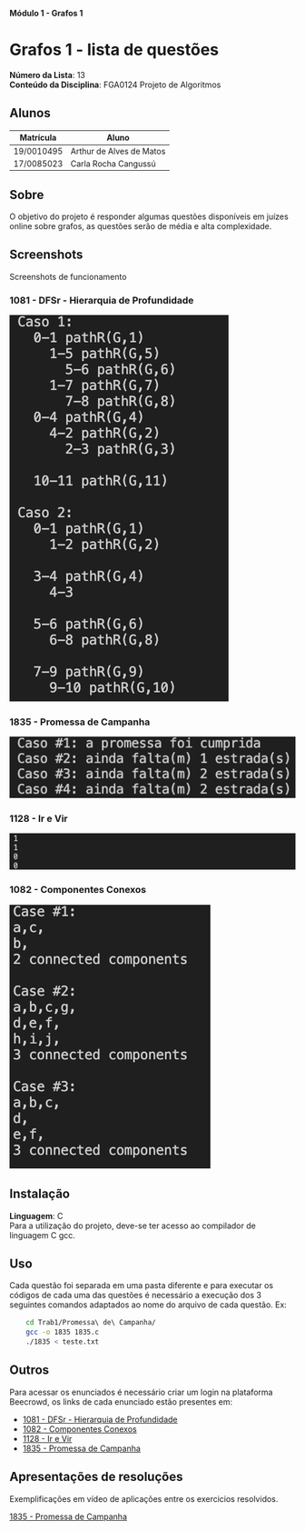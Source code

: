 **Módulo 1 - Grafos 1** 

# Grafos 1 - lista de questões

**Número da Lista**: 13<br>
**Conteúdo da Disciplina**: FGA0124 Projeto de Algoritmos<br>

## Alunos
|Matrícula | Aluno |
| -- | -- |
| 19/0010495  |  Arthur de Alves de Matos |
| 17/0085023  |  Carla Rocha Cangussú |

## Sobre 
O objetivo do projeto é responder algumas questões disponíveis em juízes online sobre grafos, as questões serão de média e alta complexidade.

## Screenshots
Screenshots de funcionamento

### 1081 - DFSr - Hierarquia de Profundidade
![1081](/Trab1/screenshots/DFSR.png)

### 1835 - Promessa de Campanha
![1835](/Trab1/screenshots/promessas.png)

### 1128 - Ir e Vir
![1128](/Trab1/screenshots/irevir.png)

### 1082 - Componentes Conexos
![1128](/Trab1/screenshots/componentes.png)

## Instalação 
**Linguagem**: C<br>
Para a utilização do projeto, deve-se ter acesso ao compilador de linguagem C gcc.

## Uso 
Cada questão foi separada em uma pasta diferente e para executar os códigos de cada uma das questões é necessário a execução dos 3 seguintes comandos adaptados ao nome do arquivo de cada questão. Ex:

```sh
    cd Trab1/Promessa\ de\ Campanha/
    gcc -o 1835 1835.c
    ./1835 < teste.txt
```

## Outros 
Para acessar os enunciados é necessário criar um login na plataforma Beecrowd, os links de cada enunciado estão presentes em:

- [1081 - DFSr - Hierarquia de Profundidade](https://judge.beecrowd.com/pt/problems/view/1081)
- [1082 - Componentes Conexos](https://judge.beecrowd.com/pt/problems/view/1082)
- [1128 - Ir e Vir](https://judge.beecrowd.com/pt/problems/view/1128)
- [1835 - Promessa de Campanha](https://judge.beecrowd.com/pt/problems/view/1835)

## Apresentações de resoluções

Exemplificações em vídeo de aplicações entre os exercicios resolvidos.

[1835 - Promessa de Campanha](https://drive.google.com/file/d/1nikmmKJwn09c7oNxkbALfDSq49bHWIjt/view?usp=sharing)